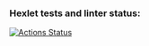 ### Hexlet tests and linter status:
[![Actions Status](https://github.com/deniskolomoyets/qa-auto-engineer-javascript-project-89/actions/workflows/hexlet-check.yml/badge.svg)](https://github.com/deniskolomoyets/qa-auto-engineer-javascript-project-89/actions)